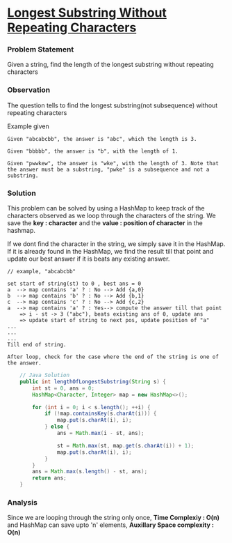 # [Longest Substring Without Repeating Characters](https://leetcode.com/problems/longest-substring-without-repeating-characters/)

### Problem Statement

Given a string, find the length of the longest substring without repeating characters

### Observation

The question tells to find the longest substring(not subsequence) without repeating characters

Example given 

````
Given "abcabcbb", the answer is "abc", which the length is 3.

Given "bbbbb", the answer is "b", with the length of 1.

Given "pwwkew", the answer is "wke", with the length of 3. Note that the answer must be a substring, "pwke" is a subsequence and not a substring.
````

### Solution

This problem can be solved by using a HashMap to keep track of the characters observed as we loop through the characters of the string. We save the __key : character__ and the __value : position of character__ in the hashmap. 

If we dont find the character in the string, we simply save it in the HashMap. If it is already found in the HashMap, we find the result till that point and update our best answer if it is beats any existing answer. 
 

````
// example, "abcabcbb"

set start of string(st) to 0 , best ans = 0
a  --> map contains 'a' ? : No --> Add {a,0}
b  --> map contains 'b' ? : No --> Add {b,1}
c  --> map contains 'c' ? : No --> Add {c,2}
a  --> map contains 'a' ? : Yes--> compute the answer till that point 
    => i - st -> 3 ("abc"), beats existing ans of 0, update ans
    => update start of string to next pos, update position of "a"
...
...
...
Till end of string. 

After loop, check for the case where the end of the string is one of the answer. 
````

```java
    // Java Solution
    public int lengthOfLongestSubstring(String s) {
        int st = 0, ans = 0;
        HashMap<Character, Integer> map = new HashMap<>();

        for (int i = 0; i < s.length(); ++i) {
            if (!map.containsKey(s.charAt(i))) {
                map.put(s.charAt(i), i);
            } else {
                ans = Math.max(i - st, ans);

                st = Math.max(st, map.get(s.charAt(i)) + 1);
                map.put(s.charAt(i), i);
            }
        }
        ans = Math.max(s.length() - st, ans);
        return ans;
    }
```

### Analysis

Since we are looping through the string only once, __Time Complexiy : O(n)__ and HashMap can save upto 'n' elements, __Auxillary Space complexity : O(n)__
